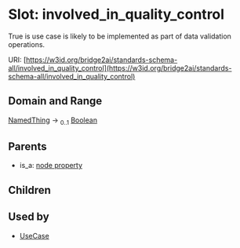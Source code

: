 
# Slot: involved_in_quality_control


True is use case is likely to be implemented as part of data validation operations.

URI: [https://w3id.org/bridge2ai/standards-schema-all/involved_in_quality_control](https://w3id.org/bridge2ai/standards-schema-all/involved_in_quality_control)


## Domain and Range

[NamedThing](NamedThing.md) &#8594;  <sub>0..1</sub> [Boolean](types/Boolean.md)

## Parents

 *  is_a: [node property](node_property.md)

## Children


## Used by

 * [UseCase](UseCase.md)
